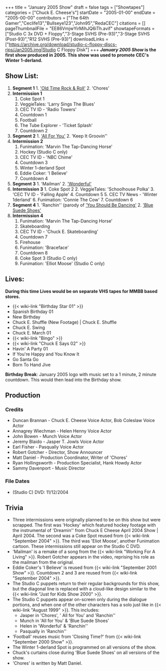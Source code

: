 +++
title = "January 2005 Show"
draft = false
tags = ["Showtapes"]
categories = ["Chuck E. Cheese's"]
startDate = "2005-01-00"
endDate = "2005-00-00"
contributors = ["The 64th Gamer","Ceclife13","Bullseye123","John95","RedaCEC"]
citations = []
pageThumbnailFile = "EE86VmjwYirMihJQ6iTh.avif"
showtapeFormats = ["Studio C 3x DVD + Floppy","3-Stage SVHS (Pre-93)","3-Stage SVHS (Post-93)","R12 SVHS (Pre-93)"]
downloadLinks = ["https://archive.org/download/studio-c-floppy-discs-rips/Jan2005.img|Studio C Floppy Disk"]
+++
***January 2005 Show* is the first show produced in 2005. This show was used to promote CEC's Winter 1-derland.**

## Show List:

1.   **Segment 1**
    1.  ['Old Time Rock & Roll'](https://en.wikipedia.org/wiki/Old_Time_Rock_and_Roll)
    2.  'Chores'
2.  **Intermission 1**
    1.   Coke Spot 1
    2.   VeggieTales: 'Larry Sings The Blues'
    3.   CEC TV ID - 'Radio Towers'
    4.   Countdown 1
    5.   Football
    6.   The Tube Explorer - 'Ticket Splash'
    7.  Countdown 2
3.   **Segment 2**
    1.  ['All For You'](https://en.wikipedia.org/wiki/All_for_You_(Sister_Hazel_song))
    2.  'Keep It Groovin''
4.  **Intermission 2**
    1.   Funimation: 'Marvin The Tap-Dancing Horse'
    2.   Hockey (Studio C only)
    3.   CEC TV ID - 'NBC Chime'
    4.  Countdown 3
    5.   Winter 1-derland Spot
    6.  Eddie Coker: 'I Believe'
    7.   Countdown 4
5.   **Segment 3**
    1.  'Mailman'
    2.  ['Wonderful'](https://en.wikipedia.org/wiki/Jump5)
6.   **Intermission 3**
    1.  Coke Spot 2
    2.  VeggieTales: 'Schoolhouse Polka'
    3.  'CEC TV ID - 'Falling Apple'
    4.  Countdown 5
    5.  CEC TV News - 'Winter 1derland'
    6.  Funimation: 'Connie The Cow'
    7.  Countdown 6
7.   **Segment 4**
    1.  'Ranchin'' (parody of ['You Should Be Dancing'](https://en.wikipedia.org/wiki/You_Should_Be_Dancing)
    2.  ['Blue Suede Shoes'](https://en.wikipedia.org/wiki/Blue_Suede_Shoes)
8.  **Intermission 4**
    1.   Funimation: 'Marvin The Tap-Dancing Horse'
    2.   Skateboarding
    3.   CEC TV ID - 'Chuck E. Skateboarding'
    4.   Countdown 7
    5.   Firehouse
    6.   Funimation: 'Braceface'
    7.   Countdown 8
    8.  Coke Spot 3 (Studio C only)
    9.   Funimation: 'Elliot Moose' (Studio C only)

## Lives:

**During this time Lives would be on separate VHS tapes for MMBB based stores.**

- {{< wiki-link "Birthday Star 01" >}}
- Spanish Birthday 01
- New Birthday
- Chuck E. Shuffle (New Footage) | Chuck E. Shuffle
- Chuck E. Swing
- Chuck E. March 01
- {{< wiki-link "Bingo" >}}
- {{< wiki-link "Chuck E Says 02" >}}
- Havin' A Party 01
- If You're Happy and You Know It
- Go Santa Go
- Born To Hand Jive

**Birthday Break**: January 2005 logo with music set to a 1 minute, 2 minute countdown. This would then lead into the Birthday show.

## Production

### Credits

- Duncan Brannan - Chuck E. Cheese Voice Actor, Bob Coleslaw Voice Actor
- Annagrey Wiechman - Helen Henny Voice Actor
- John Bowen - Munch Voice Actor
- Jeremy Blaido - Jasper T. Jowls Voice Actor
- Earl Fisher - Pasqually Voice Actor
- Robert Gotcher - Director, Show Announcer
- Matt Daniel - Production Coordinator, Writer of 'Chores'
- Ryan Hollingsworth - Production Specialist, Hank Howdy Actor
- Sammy Davenport - Music Director

### File Dates

- (Studio C) DVD: 11/12/2004

## Trivia

- Three intermissions were originally planned to be on this show but were scrapped. The first was 'Hockey' which featured hockey footage with the instrumental of 'Dreamin'' from Chuck E Cheese April 2004 Show | April 2004. The second was a Coke Spot reused from {{< wiki-link "September 2004" >}}. The third was 'Eliot Moose', another Funimation cartoon. These intermissions still appear on the Studio C DVD.
- 'Mailman' is a remake of a song from the {{< wiki-link "Working For A Living" >}}. Robert Gotcher appears in the video, reprising his role as the mailman from the original.
- Eddie Coker's 'I Believe' is reused from {{< wiki-link "September 2001 Show" >}}. Countdown 2 and 3 are reused from {{< wiki-link "September 2004" >}}.
- The Studio C puppets return to their regular backgrounds for this show, but the diagonal line is replaced with a cloud-like design similar to the {{< wiki-link "Just for Kids Show 2000" >}}.
- The Studio C puppets appear on-screen only during the dialogue portions, and when one of the other characters has a solo just like in {{< wiki-link "August 1999" >}}. This includes:
  - Jasper in 'Chores', ' All for You' and 'Ranchin''
  - Munch in 'All for You' & 'Blue Suede Shoes'
  - Helen in 'Wonderful' & 'Ranchin''
  - Pasqually in 'Ranchin''
- 'Football' reuses music from 'Closing Time?' from {{< wiki-link "September 2000 Show" >}}.
- The Winter 1-derland Spot is programmed on all versions of the show.
- Chuck's curtains close during 'Blue Suede Shoes' on all versions of the show.
- 'Chores' is written by Matt Daniel.
